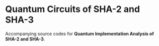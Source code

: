 # Quantum Circuits of SHA-2 and SHA-3
Accompanying source codes for **Quantum Implementation Analysis of SHA-2 and SHA-3**.
